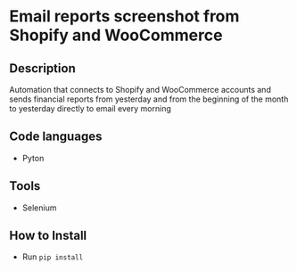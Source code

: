 
# Email reports screenshot from Shopify and WooCommerce

## Description
Automation that connects to Shopify and WooCommerce accounts and
sends financial reports from yesterday and from the beginning of the month to yesterday directly to email every morning

## Code languages
- Pyton 

## Tools
- Selenium

## How to Install
- Run `pip install`



